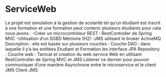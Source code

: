 # ServiceWeb
Le projet est simulation à la gestion de scolarité tel qu’un étudiant est inscrit à une formation et une formation peut contenir plusieurs étudiants pour cela nous avons :
-Créer un microcontrôleur REST :
    	RestController de Spring MVC
 -Utilisation d’un SGBD Mémoire (H2)
-JMS utilisant le broker ActiveMQ
Description : elle est basée sur plusieurs couches : 
Couche DAO : dans laquelle il y’a les entitées Etudiant et Formation les interface JPA Repository .
Couche web : Tamcat et creation du web service Web en utilisant RestController de Spring MVC et JMS Listener ce dernier pour pouvoir
communiquer d’une manière Asynchrone entre le microservice et le client JMS
Client JMS

